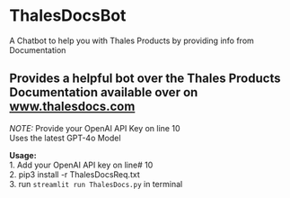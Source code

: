 # ThalesDocsBot
A Chatbot to help you with Thales Products by providing info from Documentation


   
## Provides a helpful bot over the Thales Products Documentation available over on www.thalesdocs.com
*NOTE:* Provide your OpenAI API Key on line 10   
Uses the latest GPT-4o Model   


  **Usage:**   
      1. Add your OpenAI API key on line# 10   
      2. pip3 install -r ThalesDocsReq.txt   
      3. run `streamlit run ThalesDocs.py` in terminal
